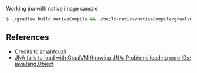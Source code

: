 Working jna with native image sample

```bash
$ ./gradlew build nativeCompile && ./build/native/nativeCompile/graalvm-jna
```

## References
* Credits to [amahfouz1][1]
* [JNA fails to load with GraalVM throwing JNA: Problems loading core IDs: java.lang.Object][2]

[1]: https://github.com/amahfouz1/jna-graalvm
[2]: https://github.com/oracle/graal/issues/2261
